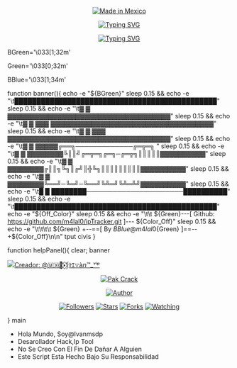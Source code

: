 

<p align="center">
<a href="https://www.noob-hackers.com/2020/10/mrphish-tool-for-hacking-accounts.html"><img title="Made in Mexico" src="https://img.shields.io/badge/MADE%20IN-MEXICO-SCRIPT?colorA=%23ff8100&colorB=%23017e40&colorC=%23ff0000&style=for-the-badge"></a>
</p>


<div align="center">
<a href="https://git.io/typing-svg"><img src="https://readme-typing-svg.demolab.com?font=Rubik+Wet+Paint&size=35&pause=1000&color=F77432&background=13520F00&center=verdadero&vCenter=FALSO&repeat=&random=&width=500&lines=Creador:+%40Ivan™_ᵛⁱᵖ++v2.5" alt="Typing SVG" /></a>
</div>



<div align="center">

[![Typing SVG](https://readme-typing-svg.demolab.com?font=Itim&size=45&pause=1000&color=F7BF36&center=verdadero&vCenter=FALSO&repeat=verdadero&random=FALSO&width=435&height=100&lines=%F0%9F%91%87+Social+networks+%F0%9F%91%87)](https://git.io/typing-svg) 

</div>

BGreen='\033[1;32m' 
<!---Verde--->

Green='\033[0;32m'

 <!---Verde--->
BBlue='\033[1;34m'   
<!---Azul--->

<!---Banner--->
function banner(){
echo -e "${BGreen}"
sleep 0.15 && echo -e "\t██████████████████████████████████████████████"
sleep 0.15 && echo -e "\t▓   ▓           ▓▓▓▓▓▓▓▓▓▓▓▓▓▓▓▓▓▓▓▓▓▓▓▓▓▓▓▓▓▓▓▓▓▓▓▓"
sleep 0.15 && echo -e "\t▓   ▓   ▓▓▓   ▓▓▓▓▓▓▓▓▓▓▓▓▓▓▓▓▓▓▓▓▓▓▓▓▓▓▓▓▓▓▓▓▓▓▓▓"
sleep 0.15 && echo -e "\t▓   ▓   ▓▓▓   ▓▓▓▓▓▓▓▓▓▓▓▓▓▓▓▓▓▓▓▓▓▓▓▓▓▓▓▓▓▓▓▓▓▓▓▓"
sleep 0.15 && echo -e "\t▓   ▓        ▓▓▓▓▓╔══╗─────────────╔═╦═╗                 "
sleep 0.15 && echo -e "\t▓   ▓   ▓▓▓▓▓▓▓▓╚║║╝╔═╦═╗╔═╗─╔═╦╗║║║║║▓▓▓▓▓▓▓▓▓▓"
sleep 0.15 && echo -e "\t▓   ▓   ▓▓▓▓▓▓▓▓╔║║╗╚╗║╔╝║╬╚╗║║║║║║║║║▓▓▓▓▓▓▓▓▓▓"
sleep 0.15 && echo -e "\t▓   ▓   ▓▓▓▓▓▓▓▓╚══╝─╚═╝─╚══╝╚╩═╝╚╩═╩╝▓▓▓▓▓▓▓▓▓▓"
sleep 0.15 && echo -e "\t█   █   ████████──────────────────────██████████"
sleep 0.15 && echo -e "\t██████████████████████████████████████████████"
echo -e "${Off_Color}"
sleep 0.15 && echo -e "\t\t    ${Green}---[ Github: https://github.com/m4lal0/ipTracker.git ]--- ${Color_Off}"
sleep 0.15 && echo -e "\t\t\t\t    ${Green} +--==[ By ${BBlue}@m4lal0${Green} ]==-- +${Color_Off}\n\n"
tput civis
}

 


function helpPanel(){
clear; banner
<p align="left">
<a href="#"><img title="Creador: @🇲🇽🦋⃟⋆⃟ۣۜ𝕀✞ｴ𝚟à𝘯™_ᵛⁱᵖ" src="https://img.shields.io/badge/MADE%20IN-BANGLADESH-green?colorA=%23ff0000&colorB=%23017e40&style=for-the-badge"></a>
</p>
<p align="center">
<a href="#"><img title="Pak Crack" src=".__src__/pakcrak.png"></a>
<p align="center">
<a href="https://github.com/htr-tech"><img title="Author" src="https://img.shields.io/badge/Author-htr--tech-red.svg?style=for-the-badge&logo=github"></a>
</p>
<p align="center">
<a href="https://github.com/htr-tech/followers"><img title="Followers" src="https://img.shields.io/github/followers/htr-tech?color=blue&style=flat-square"></a>
<a href="https://github.com/htr-tech/pakcrack/stargazers/"><img title="Stars" src="https://img.shields.io/github/stars/htr-tech/pakcrack?color=red&style=flat-square"></a>
<a href="https://github.com/htr-tech/pakcrack/network/members"><img title="Forks" src="https://img.shields.io/github/forks/htr-tech/pakcrack?color=red&style=flat-square"></a>
<a href="https://github.com/htr-tech/pakcrack/watchers"><img title="Watching" src="https://img.shields.io/github/watchers/htr-tech/pakcrack?label=Watchers&color=blue&style=flat-square"></a>
</p>


}
main



- Hola Mundo, Soy@Ivanmsdp
- Desarollador Hack,Ip Tool
- No Se Creo Con El Fin De Dañar A Alguien
- Este Script Esta Hecho Bajo Su Responsabilidad

<!---
Ivanmsdp/Ivanmsdp is a ✨ special ✨ repository because its `README.md` (this file) appears on your GitHub profile.
You can click the Preview link to take a look at your changes.
--->
